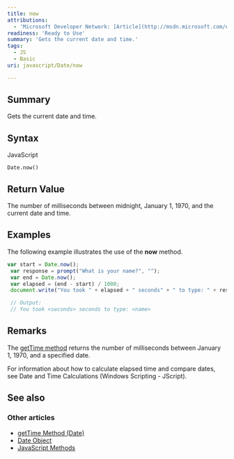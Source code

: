 ```yaml
---
title: now
attributions:
  - 'Microsoft Developer Network: [Article](http://msdn.microsoft.com/en-us/library/ie/ff679974(v=vs.94).aspx)'
readiness: 'Ready to Use'
summary: 'Gets the current date and time.'
tags:
  - JS
  - Basic
uri: javascript/Date/now

---
```

## <span>Summary</span>

Gets the current date and time.

## <span>Syntax</span>

<span class="language">JavaScript</span>

    Date.now()

## <span>Return Value</span>

The number of milliseconds between midnight, January 1, 1970, and the current date and time.

## <span>Examples</span>

The following example illustrates the use of the **now** method.

``` js
var start = Date.now();
 var response = prompt("What is your name?", "");
 var end = Date.now();
 var elapsed = (end - start) / 1000;
 document.write("You took " + elapsed + " seconds" + " to type: " + response);

 // Output:
 // You took <seconds> seconds to type: <name>
```

## <span>Remarks</span>

The [getTime method](/javascript/Date/getTime) returns the number of milliseconds between January 1, 1970, and a specified date.

For information about how to calculate elapsed time and compare dates, see Date and Time Calculations (Windows Scripting - JScript).

## <span>See also</span>

### <span>Other articles</span>

-   [getTime Method (Date)](/javascript/Date/getTime)
-   [Date Object](/javascript/Date)
-   [JavaScript Methods](/javascript/methods)

